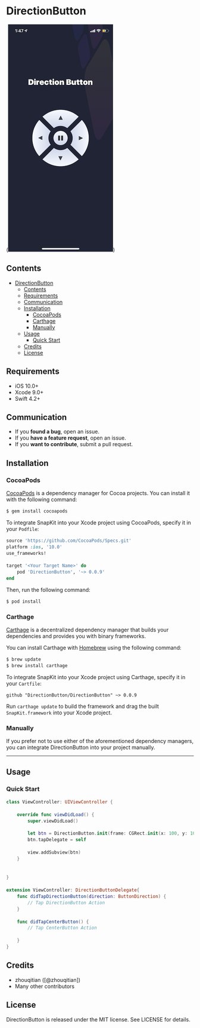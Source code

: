 # DirectionButton 

(<img src="./Demo.PNG" alt="Demo" width="282" height="609" />)

## Contents

- [DirectionButton](#directionbutton)
  - [Contents](#contents)
  - [Requirements](#requirements)
  - [Communication](#communication)
  - [Installation](#installation)
    - [CocoaPods](#cocoapods)
    - [Carthage](#carthage)
    - [Manually](#manually)
  - [Usage](#usage)
    - [Quick Start](#quick-start)
  - [Credits](#credits)
  - [License](#license)

## Requirements

- iOS 10.0+
- Xcode 9.0+
- Swift 4.2+

## Communication

- If you **found a bug**, open an issue.
- If you **have a feature request**, open an issue.
- If you **want to contribute**, submit a pull request.


## Installation

### CocoaPods

[CocoaPods](http://cocoapods.org) is a dependency manager for Cocoa projects. You can install it with the following command:

```bash
$ gem install cocoapods
```

To integrate SnapKit into your Xcode project using CocoaPods, specify it in your `Podfile`:

```ruby
source 'https://github.com/CocoaPods/Specs.git'
platform :ios, '10.0'
use_frameworks!

target '<Your Target Name>' do
    pod 'DirectionButton', '~> 0.0.9'
end
```

Then, run the following command:

```bash
$ pod install
```

### Carthage

[Carthage](https://github.com/Carthage/Carthage) is a decentralized dependency manager that builds your dependencies and provides you with binary frameworks.

You can install Carthage with [Homebrew](http://brew.sh/) using the following command:

```bash
$ brew update
$ brew install carthage
```

To integrate SnapKit into your Xcode project using Carthage, specify it in your `Cartfile`:

```ogdl
github "DirectionButton/DirectionButton" ~> 0.0.9
```

Run `carthage update` to build the framework and drag the built `SnapKit.framework` into your Xcode project.

### Manually

If you prefer not to use either of the aforementioned dependency managers, you can integrate DirectionButton into your project manually.

---

## Usage

### Quick Start

```swift
class ViewController: UIViewController {

    override func viewDidLoad() {
        super.viewDidLoad()
        
        let btn = DirectionButton.init(frame: CGRect.init(x: 100, y: 100, width: 200, height: 200))
        btn.tapDelegate = self
        
        view.addSubview(btn)
    }


}

extension ViewController: DirectionButtonDelegate{
    func didTapDirectionButton(direction: ButtonDirection) {
        // Tap DirectionButton Action
    }
    
    func didTapCenterButton() {
        // Tap CenterButton Action
        
    }
}

```


## Credits

- zhouqitian ([@zhouqitian])
- Many other contributors

## License

DirectionButton is released under the MIT license. See LICENSE for details.
